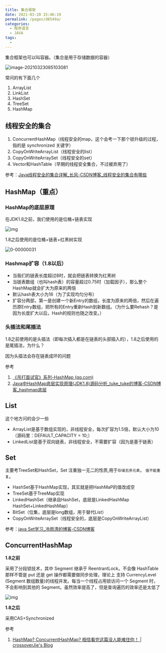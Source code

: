 ```yaml
---
title: 集合框架
date: 2021-03-20 15:46:19
permalink: /pages/d8549a/
categories:
  - 程序语言
  - JAVA
tags:
  - 
---
```


集合框架也可以叫容器。（集合是用于存储数据的容器）

![image-20210323085103081](https://img.xiaoyou66.com/2021/03/23/af1999626766e.png)

常问的有下面几个

1. ArrayList
2. LinkList
3. HashSet
4. TreeSet
5. HashMap

## 线程安全的集合

1. ConcurrentHashMap（线程安全的map，这个会考一下那个锁升级的过程，指的是 synchronized 关键字）
2. CopyOnWriteArrayList（线程安全的list）
3. CopyOnWriteArraySet（线程安全的set）
4. Vector和HashTable（早期的线程安全集合，不过被弃用了）

参考：[Java线程安全的集合详解_长风-CSDN博客_线程安全的集合有哪些](https://blog.csdn.net/lixiaobuaa/article/details/79689338)

## HashMap（重点）

### HashMap的底层原理

在JDK1.8之前，我们使用的是位桶+链表实现

![img](https://img.xiaoyou66.com/2021/03/23/adb442bceddce.png)

1.8之后使用的是位桶+链表+红黑树实现

![0-00000031](https://img.xiaoyou66.com/2021/03/23/a428fd1e494fb.png)

### Hashmap扩容（1.8以后）

- 当我们的链表长度超过8时，就会把链表转换为红黑树
- 当链表数组（也叫hash表）的容量超过0.75时（加载因子），那么整个HashMap就会扩大为原来的两倍
- 默认hash表大小为16（为了实现均匀分布）
- 扩容分两部，第一是创建一个新Entry的数组，长度为原来的两倍，然后在遍历原Entry数组，把所有的Entry重新Hash到新数组。（为什么要Rehash？是因为长度扩大以后，Hash的规则也随之改变。）

### 头插法和尾插法

1.8之前使用的是头插法（即每次插入都是在链表的头部插入的），1.8之后使用的是尾插法，为什么？

因为头插法会存在链表成环的问题

参考

1. [《吊打面试官》系列-HashMap (qq.com)](https://mp.weixin.qq.com/s/0Gf2DzuzgEx0i3mHVvhKNQ)
2. [Java中HashMap底层实现原理(JDK1.8)源码分析_tuke_tuke的博客-CSDN博客_hashmap底层](https://blog.csdn.net/tuke_tuke/article/details/51588156)

## List

这个地方问的会少一些

- ArrayList是基于数组实现的，非线程安全，每次扩容为1.5倍，默认大小为10（源码里：DEFAULT_CAPACITY = 10;）
- LinkedList是基于双向链表，非线程安全，不需要扩容（因为是基于链表）

## Set

主要考TreeSet和HashSet，Set 注重独一无二的性质,用于`存储无序元素`， `值不能重复`。

- HashSet基于HashMap实现，其实就是把HashMaP的值改成空
- TreeSet基于TreeMap实现
- LinkedHashSet（继承自HashSet，底层是LinkedHashMap HashSet+LinkedHashMap）
- BitSet（位集，底层是long数组，用于替代List）
- CopyOnWriteArraySet（线程安全的，底层是CopyOnWriteArrayList）

参考：[java Set学习_冷雨清的博客-CSDN博客](https://blog.csdn.net/weixin_44777669/article/details/109440033)

## ConcurrentHashMap

**1.8之前**

 采用了分段锁技术，其中 Segment 继承于 ReentrantLock。不会像 HashTable 那样不管是 put 还是 get 操作都需要做同步处理，理论上 支持 CurrencyLevel (Segment 数组数量)的线程并发。每当一个线程占用锁访问一个 Segment 时，不会影响到其他的 Segment。虽然效率提高了，但是查询遍历的效率还是太低了

![img](https://img.xiaoyou66.com/2021/03/23/8a7f3c6bf907b.jpg)

**1.8之后**

采用CAS+Synchronized

参考

1. [HashMap? ConcurrentHashMap? 相信看完这篇没人能难住你！ | crossoverJie's Blog](https://crossoverjie.top/2018/07/23/java-senior/ConcurrentHashMap/)

